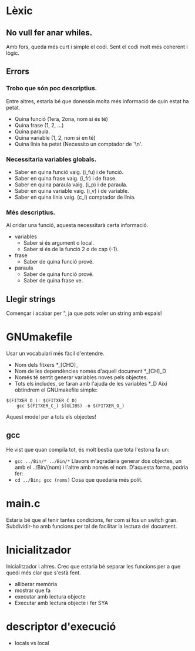 # Lèxic
## No vull fer anar whiles.
Amb fors, queda més curt i simple el codi. Sent el codi molt més coherent i
lògic.
## Errors
### Trobo que són poc descriptius.
Entre altres, estaria bé que donessin molta més informació de quin estat ha
petat.
- Quina funció (1era, 2ona, nom si és té)
- Quina frase (1, 2, …)
- Quina paraula.
- Quina variable (1, 2, nom si en té)
- Quina línia ha petat (Necessito un comptador de '\n'.

### Necessitaria variables globals.
- Saber en quina funció vaig.	(i\_fu)	i de funció.
- Saber en quina frase vaig.	(i\_fr) i de frase.
- Saber en quina paraula vaig.	(i\_p)	i de paraula.
- Saber en quina variable vaig. (i\_v)	i de variable.
- Saber en quina línia vaig.	(c\_l)	comptador de línia.

### Més descriptius.
Al cridar una funció, aquesta necessitarà certa informació.
- variables
  - Saber si és argument o local.
  - Saber si és de la funció 2 o de cap (-1).
- frase
  - Saber de quina funció prové.
- paraula
  - Saber de quina funció prové.
  - Saber de quina frase ve.

## Llegir strings
Començar i acabar per ", ja que pots voler un string amb espais!


# GNUmakefile
Usar un vocabulari més fàcil d'entendre.
- Nom dels fitxers \*\_[CHO]\_
- Nom de les dependències només d'aquell document \*\_[CH]\_D
- Només té sentit generar variables noves pels objectes.
- Tots els includes, se faran amb l'ajuda de les variables \*\_D
Així obtindrem el GNUmakefile simple:
```
$(FITXER_O_): $(FITXER_C_D)
	gcc $(FITXER_C_) $(GLIBS) -o $(FITXER_O_)
```
Aquest model per a tots els objectes!

## gcc
He vist que quan compila tot, és molt bestia que tota l'estona fa un:
- `gcc ../Bin/* ../Bin/*`
Llavors m'agradaria generar dos objectes, un amb el ../Bin/(nom) i l'altre amb
només el nom.
D'aquesta forma, podria fer:
- `cd ../Bin; gcc (noms)`
Cosa que quedaria més polit.

# main.c
Estaria bé que al tenir tantes condicions, fer com si fos un switch gran.
Subdividir-ho amb funcions per tal de facilitar la lectura del document.

# Inicialitzador
Inicialitzador i altres.
Crec que estaria bé separar les funcions per a que quedi més clar que s'està
fent.
- alliberar memòria
- mostrar que fa
- executar amb lectura objecte
- Executar amb lectura objecte i fer SYA

# descriptor d'execució
- locals vs local
